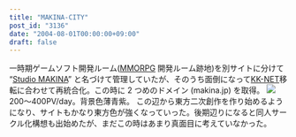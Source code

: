 ```yaml
---
title: "MAKINA-CITY"
post_id: "3136"
date: "2004-08-01T00:00:00+09:00"
draft: false
---
```



一時期ゲームソフト開発ルーム([MMORPG](/tag/evil-kingdom) 開発ルーム跡地)を別サイトに分けて “[Studio MAKINA](/studio-makina)” と名づけて管理していたが、そのうち面倒になって[KK-NET](http://www.kk-net.ne.jp/)移転に合わせて再統合化。この時に 2 つめのドメイン (makina.jp) を取得。  ![](/wp-content/uploads/2013/11/makina_logo.png) 200～400PV/day。背景色薄青紫。 この辺から東方二次創作を作り始めるようになり、サイトもかなり東方色が強くなっていった。後期辺りになると同人サークル化構想も出始めたが、まだこの時はあまり真面目に考えていなかった。

